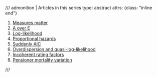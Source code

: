 /// admonition | Articles in this series
    type: abstract
    attrs: {class: "inline end"}
1. [Measures matter](/2025-08/mortality-measures-matter/)
1. [A over E](/2025-08/mortality-a-over-e/)
1. [Log-likelihood](/2025-08/mortality-log-likelihood/)
1. [Proportional hazards](/2025-08/mortality-proportional-hazards/)
1. [Suddenly AIC](/2025-08/mortality-suddenly-aic/)
1. [Overdispersion and quasi-log-likelihood](/2025-09/mortality-overdispersion-and-quasi-log-likelihood/)
1. [Incoherent rating factors](/2025-10/mortality-incoherent-rating-factors/)
1. [Pensioner mortality variation](/2025-10/mortality-pensioner-mortality-variation/)
<!--
1. [Good things come to those who weight part I](/2025-10/mortality-good-things-come-to-those-who-weight-i/), [part II](/2025-10/mortality--good-things-come-to-those-who-weight-ii/) [and part III](/2025-10/mortality--good-things-come-to-those-who-weight-iii/)
-->
///